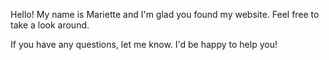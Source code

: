 Hello! My name is Mariette and I'm glad you found my website. Feel free to take a look around. 

If you have any questions, let me know. I'd be happy to help you! 
